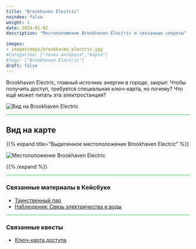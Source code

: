 ```yaml
---
title: "Brookhaven Electric"
noindex: false
weight: 1
date: 2024-01-02
description: "Местоположение Brookhaven Electric и связанные секреты"

images:
- images/maps/brookhaven_electric.jpg
#Categories: ["точка интереса","карта"]
#Tags: ["Brookhaven Electric"]
draft: false
--- 
```


Brookhaven Electric, главный источник энергии в городе, закрыт. Чтобы получить доступ, требуется специальная ключ-карта, но почему? Что ещё может питать эта электростанция?

![Вид на Brookhaven Electric](/images/maps/brookhaven_electric.jpg)

<hr style="background-color: #28b44c" size=8>

## Вид на карте

{{% expand title="Выделенное местоположение Brookhaven Electric" %}}

![Местоположение Brookhaven Electric](/images/maps/brookhaven-electric.png)

{{% /expand %}}

<hr style="background-color: #28b44c" size=8>

### Связанные материалы в Кейсбуке

- [Таинственный пар](/casebook/quantum/steam/)
- [Наблюдения: Связь электричества и воды](/casebook/interesting/observations/#linked-electric--water)

<hr style="background-color: #28b44c" size=8>

### Связанные квесты

- [Ключ-карта доступа](/lore/special_tools/blue_key_card)
